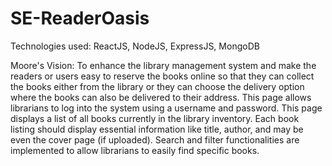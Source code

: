 # SE-ReaderOasis

Technologies used: ReactJS, NodeJS, ExpressJS, MongoDB


Moore's Vision: To enhance the library management system and make the readers or users easy to reserve the books online so that they can collect the books either from the library or they can choose the delivery option where the books can also be delivered to their address. This page allows librarians to log into the system using a username and password. This page displays a list of all books currently in the library inventory. Each book listing should display essential information like title, author, and may be even the cover page (if uploaded). Search and filter functionalities are implemented to allow librarians to easily find specific books.
